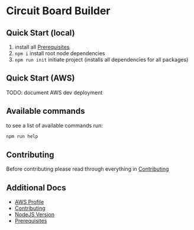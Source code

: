 Circuit Board Builder
===

Quick Start (local)
---

 1. install all [Prerequisites](docs/prerequisites.md)
 2. ``npm i`` install root node dependencies 
 3. ``npm run init`` initiate project (installs all dependencies for all packages)

Quick Start (AWS)
---

TODO: document AWS dev deployment


Available commands
--- 

to see a list of available commands run:
```bash
npm run help
```


Contributing
---

Before contributing please read through everything in [Contributing](docs/contributing.md)


Additional Docs
---

 - [AWS Profile](docs/aws-profile.md)
 - [Contributing](docs/contributing.md)
 - [NodeJS Version](docs/node-version.md)
 - [Prerequisites](docs/prerequisites.md)

